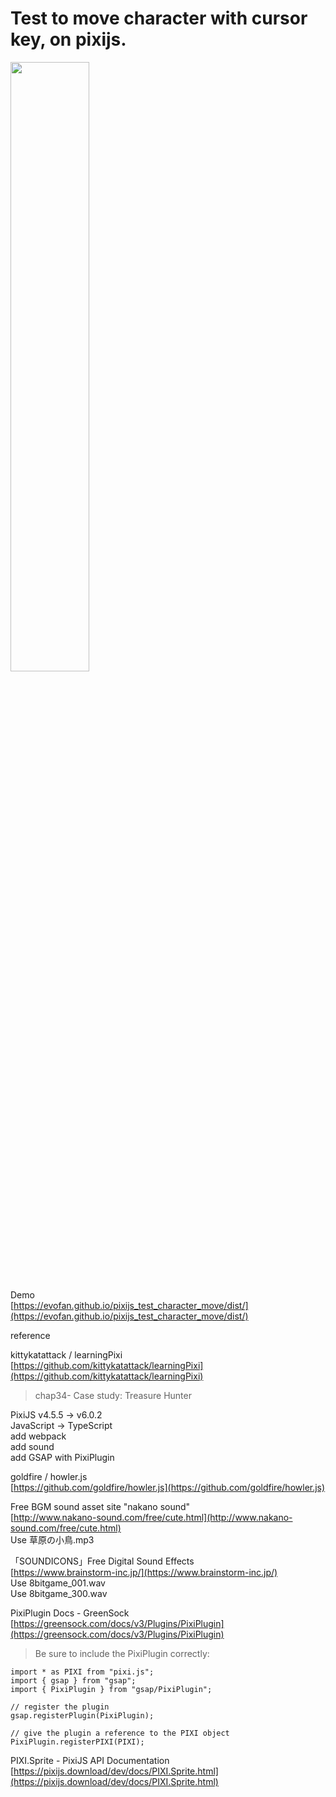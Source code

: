 # Test to move character with cursor key, on pixijs.

<img src="https://evofan.github.io/pixijs_test_character_move/screenshot/pic_screenshot3.jpg" width="50%">  

Demo  
[https://evofan.github.io/pixijs_test_character_move/dist/](https://evofan.github.io/pixijs_test_character_move/dist/)  

reference  

kittykatattack / learningPixi  
[https://github.com/kittykatattack/learningPixi](https://github.com/kittykatattack/learningPixi)  
>chap34- Case study: Treasure Hunter  

PixiJS v4.5.5 -> v6.0.2  
JavaScript -> TypeScript  
add webpack  
add sound  
add GSAP with PixiPlugin  

goldfire / howler.js  
[https://github.com/goldfire/howler.js](https://github.com/goldfire/howler.js)  

Free BGM sound asset site "nakano sound"  
[http://www.nakano-sound.com/free/cute.html](http://www.nakano-sound.com/free/cute.html)  
Use 草原の小鳥.mp3  

「SOUNDICONS」Free Digital Sound Effects  
[https://www.brainstorm-inc.jp/](https://www.brainstorm-inc.jp/)  
Use 8bitgame_001.wav  
Use 8bitgame_300.wav  

PixiPlugin Docs - GreenSock  
[https://greensock.com/docs/v3/Plugins/PixiPlugin](https://greensock.com/docs/v3/Plugins/PixiPlugin)  
>Be sure to include the PixiPlugin correctly:  
```
import * as PIXI from "pixi.js";
import { gsap } from "gsap";
import { PixiPlugin } from "gsap/PixiPlugin";

// register the plugin
gsap.registerPlugin(PixiPlugin);

// give the plugin a reference to the PIXI object
PixiPlugin.registerPIXI(PIXI);
```
PIXI.Sprite - PixiJS API Documentation  
[https://pixijs.download/dev/docs/PIXI.Sprite.html](https://pixijs.download/dev/docs/PIXI.Sprite.html)  
